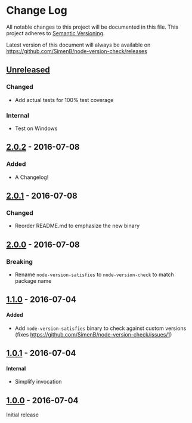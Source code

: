 # Change Log
All notable changes to this project will be documented in this file.
This project adheres to [Semantic Versioning](http://semver.org/).

Latest version of this document will always be available on https://github.com/SimenB/node-version-check/releases

## [Unreleased]
### Changed
- Add actual tests for 100% test coverage

### Internal
- Test on Windows 

## [2.0.2] - 2016-07-08
### Added
- A Changelog!

## [2.0.1] - 2016-07-08
### Changed
- Reorder README.md to emphasize the new binary

## [2.0.0] - 2016-07-08
### Breaking
- Rename `node-version-satisfies` to `node-version-check` to match package name

## [1.1.0] - 2016-07-04
#### Added
- Add `node-version-satisfies` binary to check against custom versions
(fixes https://github.com/SimenB/node-version-check/issues/1)

## [1.0.1] - 2016-07-04
#### Internal
- Simplify invocation

## [1.0.0] - 2016-07-04
Initial release


[Unreleased]: https://github.com/SimenB/node-version-check/compare/v2.0.2...HEAD
[2.0.2]: https://github.com/SimenB/node-version-check/compare/v2.0.1...v2.0.2
[2.0.1]: https://github.com/SimenB/node-version-check/compare/v2.0.0...v2.0.1
[2.0.0]: https://github.com/SimenB/node-version-check/compare/v1.1.0...v2.0.0
[1.1.0]: https://github.com/SimenB/node-version-check/compare/v1.0.1...v1.1.0
[1.0.1]: https://github.com/SimenB/node-version-check/compare/v1.0.0...v1.0.1
[1.0.0]: https://github.com/SimenB/node-version-check/commit/f13d18d2a9a145f2898bd2b1e8a7a1f6c0db9650
